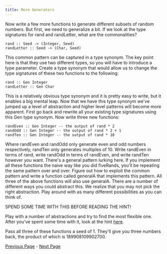 ```yaml
---
title: More Generators
---
```


Now write a few more functions to generate different subsets of random
numbers.  But first, we need to generalize a bit.  If we look at the type
signatures for rand and randLetter, what are the commonalities?

    rand :: Seed -> (Integer, Seed)
    randLetter :: Seed -> (Char, Seed)

This common pattern can be captured in a type synonym. The key point here is that
they use two different types, so you will have to introduce a type parameter.
Create a type synonym that would allow us to change the type signatures of these
two functions to the following:

    rand :: Gen Integer
    randLetter :: Gen Char

This is a relatively obvious type synonym and it is pretty easy to write, but it
enables a big mental leap. Now that we have this type synonym we've jumped up a
level of abstraction and higher level patterns will become more apparent. First
go back and rewrite all your existing type signatures using this Gen type
synonym. Now write three new functions:

    randEven :: Gen Integer -- the output of rand * 2
    randOdd :: Gen Integer -- the output of rand * 2 + 1
    randTen :: Gen Integer -- the output of rand * 10

Where randEven and randOdd only generate even and odd numbers respectively,
randTen only generates multiples of 10.  Write randEven in terms of rand,
write randOdd in terms of randEven, and write randTen however you want.
There's a general pattern lurking here.  If you implement all these functions
the naive way like you did fiveRands, you'll be repeating the same pattern
over and over.  Figure out how to exploit the common pattern and write a
function called generalA that implements this pattern.  All three of the above
functions will also use generalA.  There are a number of different ways you
could abstract this.  We realize that you may not pick the right abstraction.
Play around with as many different possibilities as you can think of.

SPEND SOME TIME WITH THIS BEFORE READING THE HINT!

Play with a number of abstractions and try to find the most flexible one.  After
you've spent some time with it, look at the hint [here](ex1-3hint.html).

Pass all three of these functions a seed of 1.  They'll give you three numbers
back, the product of which is 189908109902700.

[Previous Page](ex1-2.html) - [Next Page](ex1-4.html)
